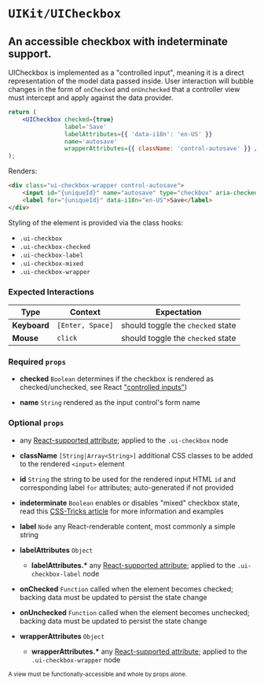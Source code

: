 # `UIKit/UICheckbox`
## An accessible checkbox with indeterminate support.

UICheckbox is implemented as a "controlled input", meaning it is a direct representation of the model data passed inside. User interaction will bubble changes in the form of `onChecked` and `onUnchecked` that a controller view must intercept and apply against the data provider.

```jsx
return (
    <UICheckbox checked={true}
                label='Save'
                labelAttributes={{ 'data-i18n': 'en-US' }}
                name='autosave'
                wrapperAttributes={{ className: 'control-autosave' }} />
);
```
Renders:
```html
<div class="ui-checkbox-wrapper control-autosave">
    <input id="{uniqueId}" name="autosave" type="checkbox" aria-checked="true" class="ui-checkbox ui-checkbox-checked" checked />
    <label for="{uniqueId}" data-i18n="en-US">Save</label>
</div>
```

Styling of the element is provided via the class hooks:

- `.ui-checkbox`
- `.ui-checkbox-checked`
- `.ui-checkbox-label`
- `.ui-checkbox-mixed`
- `.ui-checkbox-wrapper`


### Expected Interactions

Type | Context | Expectation
---- | ------- | -----------
**Keyboard** | `[Enter, Space]` | should toggle the `checked` state
**Mouse** | `click` | should toggle the `checked` state


### Required `props`

- **checked** `Boolean`
  determines if the checkbox is rendered as checked/unchecked, see React ["controlled inputs"](https://facebook.github.io/react/docs/forms.html#controlled-components))

- **name** `String`
  rendered as the input control's form name


### Optional `props`

- any [React-supported attribute](https://facebook.github.io/react/docs/tags-and-attributes.html#html-attributes); applied to the `.ui-checkbox` node

- **className** `[String|Array<String>]`
  additional CSS classes to be added to the rendered `<input>` element

- **id** `String`
  the string to be used for the rendered input HTML `id` and corresponding label `for` attributes; auto-generated if not provided

- **indeterminate** `Boolean`
  enables or disables "mixed" checkbox state, read this [CSS-Tricks article](https://css-tricks.com/indeterminate-checkboxes/)  for more information and examples

- **label** `Node`
  any React-renderable content, most commonly a simple string

- **labelAttributes** `Object`
    - **labelAttributes.\***
      any [React-supported attribute](https://facebook.github.io/react/docs/tags-and-attributes.html#html-attributes); applied to the `.ui-checkbox-label` node

- **onChecked** `Function`
  called when the element becomes checked; backing data must be updated to persist the state change

- **onUnchecked** `Function`
  called when the element becomes unchecked; backing data must be updated to persist the state change

- **wrapperAttributes** `Object`
    - **wrapperAttributes.\***
      any [React-supported attribute](https://facebook.github.io/react/docs/tags-and-attributes.html#html-attributes); applied to the `.ui-checkbox-wrapper` node


<sub>A view must be functionally-accessible and whole by props alone.</sub>
